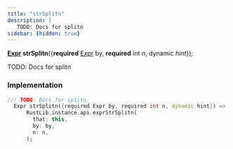 ```yaml
---
title: "strSplitn"
description: |
   TODO: Docs for splitn
sidebar: {hidden: true}
---
```

<span class="dart-code"><strong>[Expr] strSplitn</strong>({<span class="nobr"><strong>required</strong> [Expr] by</span>, <span class="nobr"><strong>required</strong> int n</span>, <span class="nobr">dynamic <i>hint</i></span>});</span>

 TODO: Docs for splitn
### Implementation
```dart
/// TODO: Docs for splitn
  Expr strSplitn({required Expr by, required int n, dynamic hint}) =>
      RustLib.instance.api.exprStrSplitn(
        that: this,
        by: by,
        n: n,
      );
```

[Expr]: /reference/classes/expr